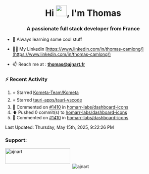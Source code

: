 <h1 align="center">Hi <img height="35px" src="https://raw.githubusercontent.com/MartinHeinz/MartinHeinz/master/wave.gif" width="35px"/>, I'm Thomas</h1>
<h3 align="center">A passionate full stack developer from France</h3>

- 🌱 Always learning some cool stuff 

- 👨‍💻 My Linkedin [https://www.linkedin.com/in/thomas-camlong/](https://www.linkedin.com/in/thomas-camlong/)

- 📫 Reach me at : **thomas@ajnart.fr**

### :zap: Recent Activity

<!--RECENT_ACTIVITY:start-->
1. ⭐ Starred [Kometa-Team/Kometa](https://github.com/Kometa-Team/Kometa)<br>
2. ⭐ Starred [tauri-apps/tauri-vscode](https://github.com/tauri-apps/tauri-vscode)<br>
3. 💬 Commented on [#1410](https://github.com/homarr-labs/dashboard-icons/pull/1410#issuecomment-2871323698) in [homarr-labs/dashboard-icons](https://github.com/homarr-labs/dashboard-icons)<br>
4. ⬆️ Pushed 0 commit(s) to [homarr-labs/dashboard-icons](https://github.com/homarr-labs/dashboard-icons)<br>
5. 💬 Commented on [#1410](https://github.com/homarr-labs/dashboard-icons/pull/1410#discussion_r2084059927) in [homarr-labs/dashboard-icons](https://github.com/homarr-labs/dashboard-icons)<br>
<!--RECENT_ACTIVITY:end-->

<!--RECENT_ACTIVITY:last_update-->
Last Updated: Thursday, May 15th, 2025, 9:22:26 PM
<!--RECENT_ACTIVITY:last_update_end-->
<h3 align="left">Support:</h3>
<p><a href="https://ko-fi.com/ajnart"> <img align="left" src="https://cdn.ko-fi.com/cdn/kofi3.png?v=3" height="50" width="210" alt="ajnart" /></a></p><br><br>

<p>&nbsp;<img align="center" src="https://github-readme-stats.vercel.app/api?username=ajnart&show_icons=true&theme=tokyonight&locale=en" alt="ajnart" /></p>
